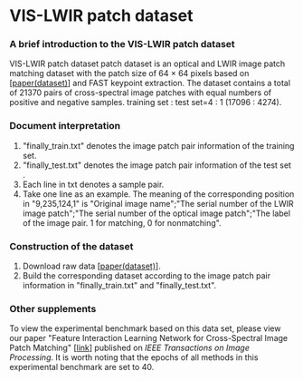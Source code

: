 # VIS-LWIR patch dataset   

### A brief introduction to the VIS-LWIR patch dataset
VIS-LWIR patch dataset patch dataset is an optical and LWIR image patch matching dataset with the patch size of 64 × 64 pixels based on [[paper(dataset)](https://ieeexplore.ieee.org/document/7789530)] and FAST keypoint extraction. The dataset contains a total of 21370 pairs of cross-spectral image patches with equal numbers of positive and negative samples. training set : test set=4 : 1 (17096 : 4274).   


### Document interpretation  
1. "finally_train.txt" denotes the image patch pair information of the training set.  
2. "finally_test.txt" denotes the image patch pair information of the test set .  
3. Each line in txt denotes a sample pair.  
4. Take one line as an example. The meaning of the corresponding position in "9,235,124,1" is "Original image name";"The serial number of the LWIR image patch";"The serial number of the optical image patch";"The label of the image pair. 1 for matching, 0 for nonmatching".  


### Construction of the dataset
1. Download raw data [[paper(dataset)](https://ieeexplore.ieee.org/document/7789530)].  
2. Build the corresponding dataset according to the image patch pair information in "finally_train.txt" and "finally_test.txt".


### Other supplements
To view the experimental benchmark based on this data set, please view our paper "Feature Interaction Learning Network for Cross-Spectral Image Patch Matching" [[link](https://ieeexplore.ieee.org/document/10251126)] published on *IEEE Transactions on Image Processing*. It is worth noting that the epochs of all methods in this experimental benchmark are set to 40.





   


